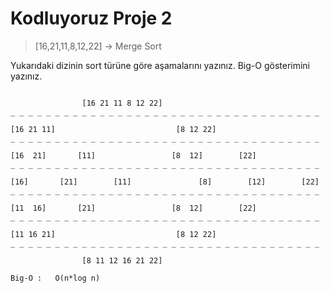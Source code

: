 # Kodluyoruz Proje 2
>[16,21,11,8,12,22] -> Merge Sort

Yukarıdaki dizinin sort türüne göre aşamalarını yazınız.
Big-O gösterimini yazınız.

```

                [16 21 11 8 12 22]
_ _ _ _ _ _ _ _ _ _ _ _ _ _ _ _ _ _ _ _ _ _ _ _ _ _ _ _ _ _ _ _ _ _ _

[16 21 11]                           [8 12 22]
_ _ _ _ _ _ _ _ _ _ _ _ _ _ _ _ _ _ _ _ _ _ _ _ _ _ _ _ _ _ _ _ _ _ _
 
[16  21]       [11]                 [8  12]        [22]
_ _ _ _ _ _ _ _ _ _ _ _ _ _ _ _ _ _ _ _ _ _ _ _ _ _ _ _ _ _ _ _ _ _ _

[16]       [21]        [11]               [8]        [12]        [22]
_ _ _ _ _ _ _ _ _ _ _ _ _ _ _ _ _ _ _ _ _ _ _ _ _ _ _ _ _ _ _ _ _ _ _

[11  16]       [21]                 [8  12]        [22] 
_ _ _ _ _ _ _ _ _ _ _ _ _ _ _ _ _ _ _ _ _ _ _ _ _ _ _ _ _ _ _ _ _ _ _

[11 16 21]                           [8 12 22]
_ _ _ _ _ _ _ _ _ _ _ _ _ _ _ _ _ _ _ _ _ _ _ _ _ _ _ _ _ _ _ _ _ _ _

                [8 11 12 16 21 22]

```   

```
Big-O :   O(n*log n)  
```


